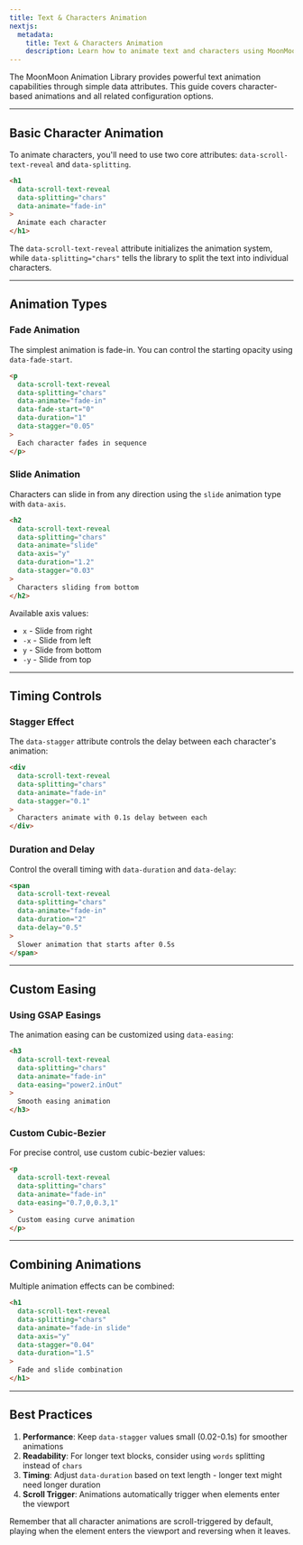 ```yaml
---
title: Text & Characters Animation
nextjs:
  metadata:
    title: Text & Characters Animation
    description: Learn how to animate text and characters using MoonMoon Animation Library.
---
```


The MoonMoon Animation Library provides powerful text animation capabilities through simple data attributes. This guide covers character-based animations and all related configuration options.

---

## Basic Character Animation

To animate characters, you'll need to use two core attributes: `data-scroll-text-reveal` and `data-splitting`.

```html
<h1 
  data-scroll-text-reveal 
  data-splitting="chars"
  data-animate="fade-in"
>
  Animate each character
</h1>
```

The `data-scroll-text-reveal` attribute initializes the animation system, while `data-splitting="chars"` tells the library to split the text into individual characters.

---

## Animation Types

### Fade Animation

The simplest animation is fade-in. You can control the starting opacity using `data-fade-start`.

```html
<p 
  data-scroll-text-reveal 
  data-splitting="chars"
  data-animate="fade-in"
  data-fade-start="0"
  data-duration="1"
  data-stagger="0.05"
>
  Each character fades in sequence
</p>
```

### Slide Animation

Characters can slide in from any direction using the `slide` animation type with `data-axis`.

```html
<h2 
  data-scroll-text-reveal 
  data-splitting="chars"
  data-animate="slide"
  data-axis="y"
  data-duration="1.2"
  data-stagger="0.03"
>
  Characters sliding from bottom
</h2>
```

Available axis values:
- `x` - Slide from right
- `-x` - Slide from left
- `y` - Slide from bottom
- `-y` - Slide from top

---

## Timing Controls

### Stagger Effect

The `data-stagger` attribute controls the delay between each character's animation:

```html
<div 
  data-scroll-text-reveal 
  data-splitting="chars"
  data-animate="fade-in"
  data-stagger="0.1"
>
  Characters animate with 0.1s delay between each
</div>
```

### Duration and Delay

Control the overall timing with `data-duration` and `data-delay`:

```html
<span 
  data-scroll-text-reveal 
  data-splitting="chars"
  data-animate="fade-in"
  data-duration="2"
  data-delay="0.5"
>
  Slower animation that starts after 0.5s
</span>
```

---

## Custom Easing

### Using GSAP Easings

The animation easing can be customized using `data-easing`:

```html
<h3 
  data-scroll-text-reveal 
  data-splitting="chars"
  data-animate="fade-in"
  data-easing="power2.inOut"
>
  Smooth easing animation
</h3>
```

### Custom Cubic-Bezier

For precise control, use custom cubic-bezier values:

```html
<p 
  data-scroll-text-reveal 
  data-splitting="chars"
  data-animate="fade-in"
  data-easing="0.7,0,0.3,1"
>
  Custom easing curve animation
</p>
```

---

## Combining Animations

Multiple animation effects can be combined:

```html
<h1 
  data-scroll-text-reveal 
  data-splitting="chars"
  data-animate="fade-in slide"
  data-axis="y"
  data-stagger="0.04"
  data-duration="1.5"
>
  Fade and slide combination
</h1>
```

---

## Best Practices

1. **Performance**: Keep `data-stagger` values small (0.02-0.1s) for smoother animations
2. **Readability**: For longer text blocks, consider using `words` splitting instead of `chars`
3. **Timing**: Adjust `data-duration` based on text length - longer text might need longer duration
4. **Scroll Trigger**: Animations automatically trigger when elements enter the viewport

Remember that all character animations are scroll-triggered by default, playing when the element enters the viewport and reversing when it leaves.
